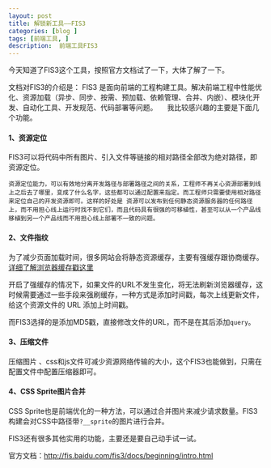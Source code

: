 ```yaml
---
layout: post
title: 解锁新工具——FIS3
categories: [blog ]
tags: [前端工具, ]
description:  前端工具FIS3
---
```


今天知道了FIS3这个工具，按照官方文档试了一下，大体了解了一下。

文档对FIS3的介绍是：
    FIS3 是面向前端的工程构建工具。解决前端工程中性能优化、资源加载（异步、同步、按需、预加载、依赖管理、合并、内嵌）、模块化开发、自动化工具、开发规范、代码部署等问题。
    
我比较感兴趣的主要是下面几个功能。

#### 1、资源定位

FIS3可以将代码中所有图片、引入文件等链接的相对路径全部改为绝对路径，即资源定位。

    资源定位能力，可以有效地分离开发路径与部署路径之间的关系，工程师不再关心资源部署到线上之后去了哪里，变成了什么名字，这些都可以通过配置来指定。而工程师只需要使用相对路径来定位自己的开发资源即可。这样的好处是 资源可以发布到任何静态资源服务器的任何路径上，而不用担心线上运行时找不到它们，而且代码具有很强的可移植性，甚至可以从一个产品线移植到另一个产品线而不用担心线上部署不一致的问题。

#### 2、文件指纹

为了减少页面加载时间，很多网站会将静态资源缓存，主要有强缓存跟协商缓存。[详细了解浏览器缓存戳这里](http://www.cnblogs.com/lyzg/p/5125934.html)

开启了强缓存的情况下，如果文件的URL不发生变化，将无法刷新浏览器缓存，这时候需要通过一些手段来强刷缓存，一种方式是添加时间戳，每次上线更新文件，给这个资源文件的 URL 添加上时间戳。

而FIS3选择的是添加MD5戳，直接修改文件的URL，而不是在其后添加```query```。


#### 3、压缩文件

压缩图片 、css和js文件可减少资源网络传输的大小，这个FIS3也能做到，只需在配置文件中配置压缩器即可。

#### 4、CSS Sprite图片合并

CSS Sprite也是前端优化的一种方法，可以通过合并图片来减少请求数量。FIS3构建会对CSS中路径带```?__sprite```的图片进行合并。

FIS3还有很多其他实用的功能，主要还是要自己动手试一试。

官方文档：<http://fis.baidu.com/fis3/docs/beginning/intro.html>
